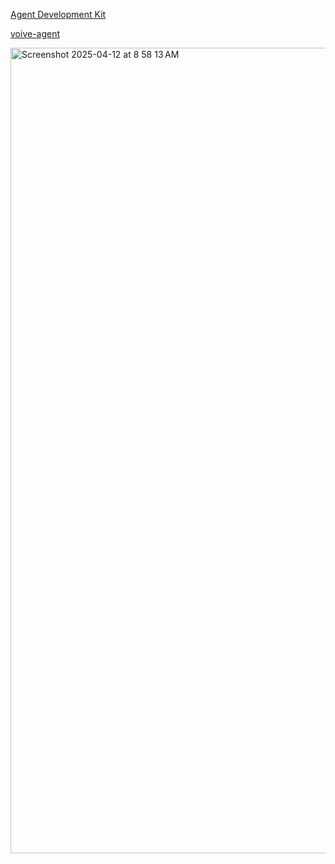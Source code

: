 [Agent Development Kit](https://google.github.io/adk-docs/sessions/memory/)

[voive-agent](https://github.com/aurelio-labs/agents-sdk-course/blob/main/chapters/07-voice.ipynb)

<img width="1289" alt="Screenshot 2025-04-12 at 8 58 13 AM" src="https://github.com/user-attachments/assets/4af30a0b-39ce-44a0-bba7-d59c3df83f56" />
